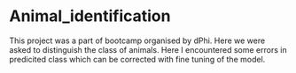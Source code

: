 # Animal_identification
This project was a part of bootcamp organised by dPhi. Here we were asked to distinguish the class of animals. 
Here I encountered some errors in predicited class which can be corrected with fine tuning of the model.
